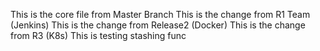 This is the core file from Master Branch
This is the change from R1 Team (Jenkins)
This is the change from Release2 (Docker)
This is the change from R3 (K8s)
This is testing stashing func
